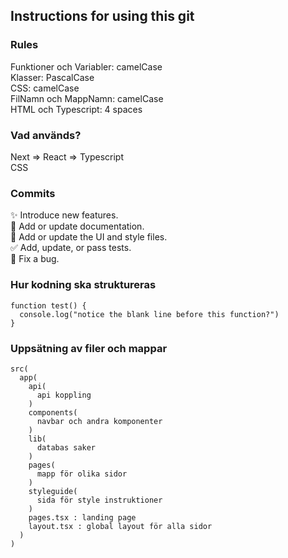 ## Instructions for using this git

### Rules

Funktioner och Variabler: camelCase \
Klasser: PascalCase \
CSS: camelCase \
FilNamn och MappNamn: camelCase \
HTML och Typescript: 4 spaces

### Vad används?

Next => React => Typescript \
CSS

### Commits

✨ Introduce new features. \
📝 Add or update documentation. \
💄 Add or update the UI and style files. \
✅ Add, update, or pass tests. \
🐛 Fix a bug.

### Hur kodning ska struktureras

```
function test() {
  console.log("notice the blank line before this function?")
}
```

### Uppsätning av filer och mappar

```
src(
  app(
    api(
      api koppling
    )
    components(
      navbar och andra komponenter
    )
    lib(
      databas saker
    )
    pages(
      mapp för olika sidor
    )
    styleguide(
      sida för style instruktioner
    )
    pages.tsx : landing page
    layout.tsx : global layout för alla sidor
  )
)
```
